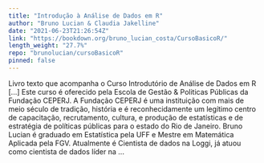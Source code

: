 ```yaml
---
title: "Introdução à Análise de Dados em R"
author: "Bruno Lucian & Claudia Jakelline"
date: "2021-06-23T21:26:54Z"
link: "https://bookdown.org/bruno_lucian_costa/CursoBasicoR/"
length_weight: "27.7%"
repo: "brunolucian/cursoBasicoR"
pinned: false
---
```


Livro texto que acompanha o Curso Introdutório de Análise de Dados em R [...] Este curso é oferecido pela Escola de Gestão & Politicas Públicas da Fundação CEPERJ. A Fundação CEPERJ é uma instituição com mais de meio século de tradição, história e é reconhecidamente um legítimo centro de capacitação, recrutamento, cultura, e produção de estatísticas e de estratégia de políticas públicas para o estado do Rio de Janeiro. Bruno Lucian é graduado em Estatística pela UFF e Mestre em Matemática Aplicada pela FGV. Atualmente é Cientista de dados na Loggi, já atuou como cientista de dados líder na ...
